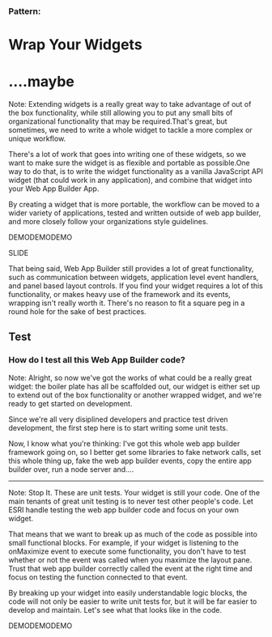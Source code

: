 <!-- .slide: data-background="reveal.js/img/bg-2.png" -->
### Pattern:
# Wrap Your Widgets

# ....maybe <!-- .element: class="fragment" -->

Note: Extending widgets is a really great way to take advantage of out of the box functionality, while still allowing you to put any small bits of organizational functionality that may be required.That's great, but sometimes, we need to write a whole widget to tackle a more complex or unique workflow.  

There's a lot of work that goes into writing one of these widgets, so we want to make sure the widget is as flexible and portable as possible.One way to do that, is to write the widget functionality as a vanilla JavaScript API widget (that could work in any application), and combine that widget into your Web App Builder App.

By creating a widget that is more portable, the workflow can be moved to a wider variety of applications, tested and written outside of web app builder, and more closely follow your organizations style guidelines.

DEMODEMODEMO

SLIDE

That being said, Web App Builder still provides a lot of great functionality, such as communication between widgets, application level event handlers, and panel based layout controls.  If you find your widget requires a lot of this functionality, or makes heavy use of the framework and its events, wrapping isn't really worth it.  There's no reason to fit a square peg in a round hole for the sake of best practices.

Test
---

### How do I test all this Web App Builder code?

Note: Alright, so now we've got the works of what could be a really great widget: the boiler plate has all be scaffolded out, our widget is either set up to extend out of the box functionality or another wrapped widget, and we're ready to get started on development.

Since we're all very disiplined developers and practice test driven development, the first step here is to start writing some unit tests.

Now, I know what you're thinking: I've got this whole web app builder framework going on, so I better get some libraries to fake network calls, set this whole thing up, fake the web app builder events, copy the entire app builder over, run a node server and.... 

---

<!-- .slide: data-background="img/stopsign.jpg" -->

Note: Stop It.  These are unit tests.  Your widget is still your code.  One of the main tenants of great unit testing is to never test other people's code.  Let ESRI handle testing the web app builder code and focus on your own widget.

That means that we want to break up as much of the code as possible into small functional blocks.  For example, if your widget is listening to the onMaximize event to execute some functionality, you don't have to test whether or not the event was called when you maximize the layout pane.  Trust that web app builder correctly called the event at the right time and focus on testing the function connected to that event.

By breaking up your widget into easily understandable logic blocks, the code will not only be easier to write unit tests for, but it will be far easier to develop and maintain.  Let's see what that looks like in the code.

DEMODEMODEMO